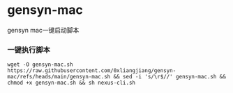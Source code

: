 # gensyn-mac
gensyn mac一键启动脚本

### 一键执行脚本

```shell
wget -O gensyn-mac.sh https://raw.githubusercontent.com/0xliangjiang/gensyn-mac/refs/heads/main/gensyn-mac.sh && sed -i 's/\r$//' gensyn-mac.sh && chmod +x gensyn-mac.sh && sh nexus-cli.sh
```
